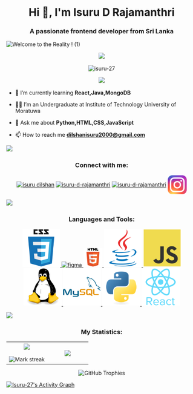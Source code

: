 <h1 align="center">Hi 👋, I'm Isuru D Rajamanthri</h1>
<h3 align="center">A passionate frontend developer from Sri Lanka</h3>

![Welcome to the Reality ! (1)](https://github.com/Isuru-27/Isuru-27/assets/139687227/78c427d5-bf54-48cf-b5e0-c56636066ce5)


<p align="center">
  <a href="https://github.com/DenverCoder1/readme-typing-svg"><img src="https://readme-typing-svg.herokuapp.com?font=Time+New+Roman&color=%23C8BE25&size=25&center=true&vCenter=true&width=600&height=100&lines=Welcome+to+my+Github+profile...;Frontend+Delveloper;Creative+Thinking;Always+learning+new+things"></a>
</p>

<p align="center"> <img src="https://komarev.com/ghpvc/?username=isuru-27&label=Profile%20views&color=0e75b6&style=flat" alt="isuru-27" /> </p>

<p align="center" ><img  src = "https://github.com/7oSkaaa/7oSkaaa/blob/main/Images/about_me.gif?raw=true" width = 100px></p>

- 🌱 I’m currently learning **React,Java,MongoDB**

- 🧑‍🎓 I’m an Undergraduate at Institute of Technology University of Moratuwa

- 💬 Ask me about **Python,HTML,CSS,JavaScript**

- 📫 How to reach me **dilshanisuru2000@gmail.com**

<a href="https://www.youtube.com/watch?v=dQw4w9WgXcQ"><img src="https://user-images.githubusercontent.com/73097560/115834477-dbab4500-a447-11eb-908a-139a6edaec5c.gif"></a>

<h3 align="center">Connect with me:</h3>
<p align="center">
<a href="https://codepen.io/isuru dilshan" target="blank"><img align="center" src="https://raw.githubusercontent.com/rahuldkjain/github-profile-readme-generator/master/src/images/icons/Social/codepen.svg" alt="isuru dilshan"  height="50" width="50" /></a>
<a href="https://linkedin.com/in/isuru-d-rajamanthri" target="blank"><img align="center" src="https://raw.githubusercontent.com/rahuldkjain/github-profile-readme-generator/master/src/images/icons/Social/linked-in-alt.svg" alt="isuru-d-rajamanthri"  height="50" width="50" /></a>
<a href="https://www.facebook.com/isuru.dilshan.98031?mibextid=JRoKGi" target="blank"><img align="center" src="https://raw.githubusercontent.com/rahuldkjain/github-profile-readme-generator/master/src/images/icons/Social/facebook.svg" alt="isuru-d-rajamanthri"  height="50" width="50" /></a>
<a href="https://instagram.com/isuru_d_rajamanthri" target="blank"><img align="center" src="https://github.com/tandpfun/skill-icons/blob/main/icons/Instagram.svg" alt="isuru_d_rajamanthri" height="50" width="50" /></a>
</p>

<a href="https://www.youtube.com/watch?v=dQw4w9WgXcQ"><img src="https://user-images.githubusercontent.com/73097560/115834477-dbab4500-a447-11eb-908a-139a6edaec5c.gif"></a>

<h3 align="center">Languages and Tools:</h3>
<p align="center"> <a href="https://www.w3schools.com/css/" target="_blank" rel="noreferrer"> <img src="https://raw.githubusercontent.com/devicons/devicon/master/icons/css3/css3-original-wordmark.svg" alt="css3"  height="100" width="100"/> </a> <a href="https://www.figma.com/" target="_blank" rel="noreferrer"> <img src="https://www.vectorlogo.zone/logos/figma/figma-icon.svg" alt="figma"  height="100" width="100"/> </a> <a href="https://www.w3.org/html/" target="_blank" rel="noreferrer"> <img src="https://raw.githubusercontent.com/devicons/devicon/master/icons/html5/html5-original-wordmark.svg" alt="html5"  height="50" width="50"/> </a> <a href="https://www.java.com" target="_blank" rel="noreferrer"> <img src="https://raw.githubusercontent.com/devicons/devicon/master/icons/java/java-original.svg" alt="java" height="100" width="100"/> </a> <a href="https://developer.mozilla.org/en-US/docs/Web/JavaScript" target="_blank" rel="noreferrer"> <img src="https://raw.githubusercontent.com/devicons/devicon/master/icons/javascript/javascript-original.svg" alt="javascript"  height="100" width="100"/> </a> <a href="https://www.linux.org/" target="_blank" rel="noreferrer"> <img src="https://raw.githubusercontent.com/devicons/devicon/master/icons/linux/linux-original.svg" alt="linux"  height="100" width="100"/> </a> <a href="https://www.mysql.com/" target="_blank" rel="noreferrer"> <img src="https://raw.githubusercontent.com/devicons/devicon/master/icons/mysql/mysql-original-wordmark.svg" alt="mysql"  height="100" width="100"/> </a> <a href="https://www.python.org" target="_blank" rel="noreferrer"> <img src="https://raw.githubusercontent.com/devicons/devicon/master/icons/python/python-original.svg" alt="python" height="100" width="100"/> <img src="https://raw.githubusercontent.com/devicons/devicon/master/icons/react/react-original-wordmark.svg" alt="react" width="100" height="100"/> </a> </p>

<a href="https://www.youtube.com/watch?v=dQw4w9WgXcQ"><img src="https://user-images.githubusercontent.com/73097560/115834477-dbab4500-a447-11eb-908a-139a6edaec5c.gif"></a>

<h3 align="center">My Statistics:</h3>
<p align="center">
<table align="center">
<tr border="none">
<td width="50%" align="center">
  
  <img  align="center"  src="https://github-readme-stats.vercel.app/api?username=Isuru-27&theme=dark&show_icons=true&count_private=true" />
  <br></br>
  <img  title="🔥 Get streak stats for your profile at git.io/streak-stats" alt="Mark streak" src="https://github-readme-streak-stats.herokuapp.com/?user=Scar1109&theme=dark&hide_border=false" /> 
</td>
<td width="50%" align="center">

  <img  align="center"  src="https://github-readme-stats.anuraghazra1.vercel.app/api/top-langs/?username=Isuru-27&theme=dark&hide_border=false&no-bg=true&no-frame=true&langs_count=10"/>
  
  </td>
</tr>
</table>

<p align="center">
    <img src="https://github-profile-trophy.vercel.app/?username=isuru-27&theme=darkhub&column=7&bgColor=000000&noFrame=true&row=1&margin-w=15" alt="GitHub Trophies" />
  </p>

<a href="https://github.com/ashutosh00710/github-readme-activity-graph"><img alt="Isuru-27's Activity Graph" src="https://github-readme-activity-graph.vercel.app/graph/?username=Isuru-27&bg_color=1F222E&color=F8D866&line=F85D7F&point=FFFFFF&hide_border=true" /></a>
